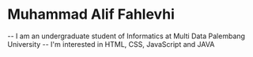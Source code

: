 # Muhammad Alif Fahlevhi
-- I am an undergraduate student of Informatics at Multi Data Palembang University
-- I'm interested in HTML, CSS, JavaScript and JAVA
